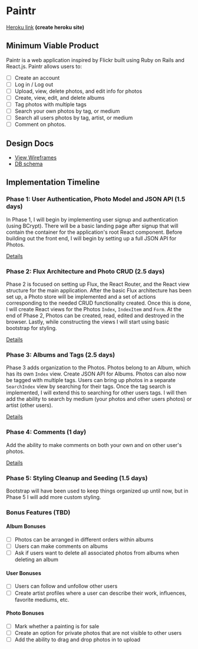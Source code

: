 # Paintr

[Heroku link][heroku] **(create heroku site)**

[heroku]: https://paintr-pics.herokuapp.com/

## Minimum Viable Product

Paintr is a web application inspired by Flickr built using Ruby on Rails and React.js. Paintr allows users to:

- [ ] Create an account <!-- phase 1 -->
- [ ] Log in / Log out <!-- phase 1 -->
- [ ] Upload, view, delete photos, and edit info for photos <!-- phase 2 -->
- [ ] Create, view, edit, and delete albums <!-- phase 3 -->
- [ ] Tag photos with multiple tags <!-- phase 3 -->
- [ ] Search your own photos by tag, or medium <!-- phase 3 -->
- [ ] Search all users photos by tag, artist, or medium <!-- phase 3 -->
- [ ] Comment on photos. <!-- phase 4 -->

## Design Docs
* [View Wireframes][view]
* [DB schema][schema]

[view]: ./docs/views.md
[schema]: ./docs/schema.md

## Implementation Timeline

### Phase 1: User Authentication, Photo Model and JSON API (1.5 days)

In Phase 1, I will begin by implementing user signup and authentication (using
BCrypt). There will be a basic landing page after signup that will contain the
container for the application's root React component. Before building out the
front end, I will begin by setting up a full JSON API for Photos.

[Details][phase-one]

### Phase 2: Flux Architecture and Photo CRUD (2.5 days)

Phase 2 is focused on setting up Flux, the React Router, and the React view
structure for the main application. After the basic Flux architecture has been
set up, a Photo store will be implemented and a set of actions corresponding to
the needed CRUD functionality created. Once this is done, I will create React
views for the Photos `Index`, `IndexItem` and `Form`. At the end of Phase 2,
Photos can be created, read, edited and destroyed in the browser. Lastly, while constructing the views I will start using basic bootstrap for styling.

[Details][phase-two]

### Phase 3: Albums and Tags (2.5 days)

Phase 3 adds organization to the Photos. Photos belong to an Album, which has
its own `Index` view. Create JSON API for Albums. Photos can also now be
tagged with multiple tags. Users can bring up photos in a separate `SearchIndex`
view by searching for their tags. Once the tag search is implemented, I will
extend this to searching for other users tags. I will then add the ability to search by medium (your photos and other users photos) or artist (other users).

[Details][phase-three]

### Phase 4: Comments (1 day)

Add the ability to make comments on both your own and on other user's photos.

[Details][phase-four]

### Phase 5: Styling Cleanup and Seeding (1.5 days)

Bootstrap will have been used to keep things organized up until now, but in
Phase 5 I will add more custom styling.

### Bonus Features (TBD)

#### Album Bonuses
- [ ] Photos can be arranged in different orders within albums
- [ ] Users can make comments on albums
- [ ] Ask if users want to delete all associated photos from albums when deleting an album

#### User Bonuses
- [ ] Users can follow and unfollow other users
- [ ] Create artist profiles where a user can describe their work, influences, favorite mediums, etc.

#### Photo Bonuses
- [ ] Mark whether a painting is for sale
- [ ] Create an option for private photos that are not visible to other users
- [ ] Add the ability to drag and drop photos in to upload

[phase-one]: ./docs/phases/phase1.md
[phase-two]: ./docs/phases/phase2.md
[phase-three]: ./docs/phases/phase3.md
[phase-four]: ./docs/phases/phase4.md
[phase-five]: ./docs/phases/phase5.md
